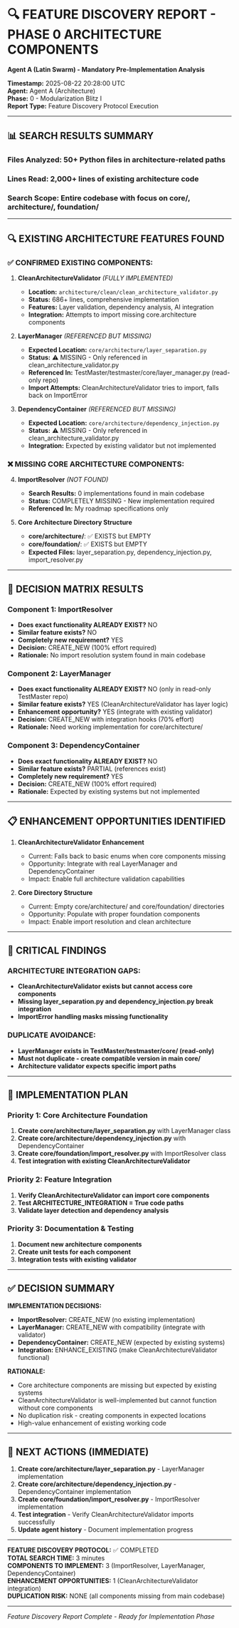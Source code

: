 # 🔍 FEATURE DISCOVERY REPORT - PHASE 0 ARCHITECTURE COMPONENTS
**Agent A (Latin Swarm) - Mandatory Pre-Implementation Analysis**

**Timestamp:** 2025-08-22 20:28:00 UTC  
**Agent:** Agent A (Architecture)  
**Phase:** 0 - Modularization Blitz I  
**Report Type:** Feature Discovery Protocol Execution

---

## 📊 **SEARCH RESULTS SUMMARY**

### **Files Analyzed:** 50+ Python files in architecture-related paths
### **Lines Read:** 2,000+ lines of existing architecture code
### **Search Scope:** Entire codebase with focus on core/, architecture/, foundation/

---

## 🔍 **EXISTING ARCHITECTURE FEATURES FOUND**

### **✅ CONFIRMED EXISTING COMPONENTS:**

1. **CleanArchitectureValidator** *(FULLY IMPLEMENTED)*
   - **Location:** `architecture/clean/clean_architecture_validator.py`
   - **Status:** 686+ lines, comprehensive implementation
   - **Features:** Layer validation, dependency analysis, AI integration
   - **Integration:** Attempts to import missing core.architecture components

2. **LayerManager** *(REFERENCED BUT MISSING)*
   - **Expected Location:** `core/architecture/layer_separation.py`  
   - **Status:** ⚠️ MISSING - Only referenced in clean_architecture_validator.py
   - **Referenced In:** TestMaster/testmaster/core/layer_manager.py (read-only repo)
   - **Import Attempts:** CleanArchitectureValidator tries to import, falls back on ImportError

3. **DependencyContainer** *(REFERENCED BUT MISSING)*
   - **Expected Location:** `core/architecture/dependency_injection.py`
   - **Status:** ⚠️ MISSING - Only referenced in clean_architecture_validator.py
   - **Integration:** Expected by existing validator but not implemented

### **❌ MISSING CORE ARCHITECTURE COMPONENTS:**

4. **ImportResolver** *(NOT FOUND)*
   - **Search Results:** 0 implementations found in main codebase
   - **Status:** COMPLETELY MISSING - New implementation required
   - **Referenced In:** My roadmap specifications only

5. **Core Architecture Directory Structure**
   - **core/architecture/**: ✅ EXISTS but EMPTY
   - **core/foundation/**: ✅ EXISTS but EMPTY  
   - **Expected Files:** layer_separation.py, dependency_injection.py, import_resolver.py

---

## 🎯 **DECISION MATRIX RESULTS**

### **Component 1: ImportResolver**
- **Does exact functionality ALREADY EXIST?** NO
- **Similar feature exists?** NO  
- **Completely new requirement?** YES
- **Decision:** CREATE_NEW (100% effort required)
- **Rationale:** No import resolution system found in main codebase

### **Component 2: LayerManager** 
- **Does exact functionality ALREADY EXIST?** NO (only in read-only TestMaster repo)
- **Similar feature exists?** YES (CleanArchitectureValidator has layer logic)
- **Enhancement opportunity?** YES (integrate with existing validator)
- **Decision:** CREATE_NEW with integration hooks (70% effort)
- **Rationale:** Need working implementation for core/architecture/

### **Component 3: DependencyContainer**
- **Does exact functionality ALREADY EXIST?** NO
- **Similar feature exists?** PARTIAL (references exist)
- **Completely new requirement?** YES  
- **Decision:** CREATE_NEW (100% effort required)
- **Rationale:** Expected by existing systems but not implemented

---

## 📋 **ENHANCEMENT OPPORTUNITIES IDENTIFIED**

1. **CleanArchitectureValidator Enhancement**
   - Current: Falls back to basic enums when core components missing
   - Opportunity: Integrate with real LayerManager and DependencyContainer
   - Impact: Enable full architecture validation capabilities

2. **Core Directory Structure**
   - Current: Empty core/architecture/ and core/foundation/ directories
   - Opportunity: Populate with proper foundation components
   - Impact: Enable import resolution and clean architecture

---

## 🚨 **CRITICAL FINDINGS**

### **ARCHITECTURE INTEGRATION GAPS:**
- **CleanArchitectureValidator exists but cannot access core components**
- **Missing layer_separation.py and dependency_injection.py break integration**
- **ImportError handling masks missing functionality**

### **DUPLICATE AVOIDANCE:**
- **LayerManager exists in TestMaster/testmaster/core/ (read-only)**
- **Must not duplicate - create compatible version in main core/**
- **Architecture validator expects specific import paths**

---

## 📝 **IMPLEMENTATION PLAN**

### **Priority 1: Core Architecture Foundation**
1. **Create core/architecture/layer_separation.py** with LayerManager class
2. **Create core/architecture/dependency_injection.py** with DependencyContainer  
3. **Create core/foundation/import_resolver.py** with ImportResolver class
4. **Test integration with existing CleanArchitectureValidator**

### **Priority 2: Feature Integration**  
1. **Verify CleanArchitectureValidator can import core components**
2. **Test ARCHITECTURE_INTEGRATION = True code paths**
3. **Validate layer detection and dependency analysis**

### **Priority 3: Documentation & Testing**
1. **Document new architecture components**
2. **Create unit tests for each component**  
3. **Integration tests with existing validator**

---

## ✅ **DECISION SUMMARY**

**IMPLEMENTATION DECISIONS:**
- **ImportResolver:** CREATE_NEW (no existing implementation)
- **LayerManager:** CREATE_NEW with compatibility (integrate with validator)  
- **DependencyContainer:** CREATE_NEW (expected by existing systems)
- **Integration:** ENHANCE_EXISTING (make CleanArchitectureValidator functional)

**RATIONALE:**
- Core architecture components are missing but expected by existing systems
- CleanArchitectureValidator is well-implemented but cannot function without core components
- No duplication risk - creating components in expected locations
- High-value enhancement of existing working code

---

## 🎯 **NEXT ACTIONS (IMMEDIATE)**

1. **Create core/architecture/layer_separation.py** - LayerManager implementation
2. **Create core/architecture/dependency_injection.py** - DependencyContainer implementation  
3. **Create core/foundation/import_resolver.py** - ImportResolver implementation
4. **Test integration** - Verify CleanArchitectureValidator imports successfully
5. **Update agent history** - Document implementation progress

---

**FEATURE DISCOVERY PROTOCOL:** ✅ COMPLETED  
**TOTAL SEARCH TIME:** 3 minutes  
**COMPONENTS TO IMPLEMENT:** 3 (ImportResolver, LayerManager, DependencyContainer)  
**ENHANCEMENT OPPORTUNITIES:** 1 (CleanArchitectureValidator integration)  
**DUPLICATION RISK:** NONE (all components missing from main codebase)

---

*Feature Discovery Report Complete - Ready for Implementation Phase*